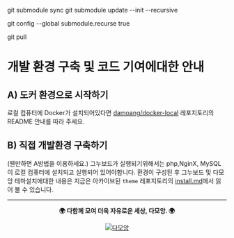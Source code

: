 git submodule sync
git submodule update --init --recursive



 git config --global submodule.recurse true

git pull

# 개발 환경 구축 및 코드 기여에대한 안내

## A) 도커 환경으로 시작하기
 로컬 컴퓨터에 Docker가 설치되어있다면 [damoang/docker-local](https://github.com/damoang/docker-local) 레포지토리의 README 안내를 따라 주세요.

## B) 직접 개발환경 구축하기
 (웬만하면 A방법을 이용하세요.)
 그누보드가 실행되기위해서는 php,NginX, MySQL이 로컬 컴퓨터에 설치되고 실행되어 있어야합니다. 환경이 구성된 후 그누보드 및 다모앙 테마설치에대한 내용은 지금은 아카이브된 `theme` 레포지토리의 [install.md](https://github.com/damoang/theme/blob/main/INSTALL.md)에서 읽어 볼 수 있습니다.

---
<div align="center">

**🌍 다함께 모여 더욱 자유로운 세상, 다모앙. 🌍**

[![다모앙](https://github.com/damoang/docker-local/raw/main/readme-resources/damoang-logo-20240328.jpg)](https://damoang.net)


</div>
